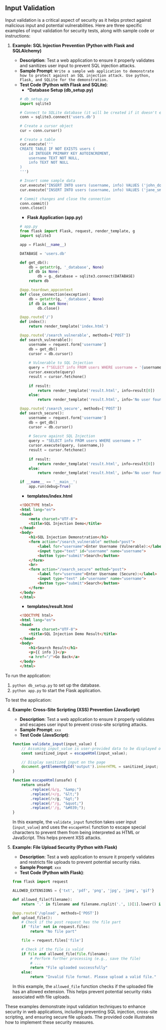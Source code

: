 ## Input Validation
Input validation is a critical aspect of security as it helps protect against malicious input and potential vulnerabilities. Here are three specific examples of input validation for security tests, along with sample code or instructions:

1. **Example: SQL Injection Prevention (Python with Flask and SQLAlchemy)**

   - **Description**: Test a web application to ensure it properly validates and sanitizes user input to prevent SQL injection attacks.
   - **Sample Prompt**: ```Write a sample web application to demonstrate how to protect against an SQL injection attack. Use python, Flask, and SQLite for the demonstration.```
   - **Test Code (Python with Flask and SQLite)**:
     - ***Database Setup (db_setup.py)**
      ```python
      # db_setup.py
      import sqlite3
      
      # Connect to SQLite database (it will be created if it doesn't exist)
      conn = sqlite3.connect('users.db')
      
      # Create a cursor object
      cur = conn.cursor()
      
      # Create a table
      cur.execute('''
      CREATE TABLE IF NOT EXISTS users (
          id INTEGER PRIMARY KEY AUTOINCREMENT,
          username TEXT NOT NULL,
          info TEXT NOT NULL
      )
      ''')
      
      # Insert some sample data
      cur.execute("INSERT INTO users (username, info) VALUES ('john_doe', 'John Doe\'s info')")
      cur.execute("INSERT INTO users (username, info) VALUES ('jane_smith', 'Jane Smith\'s info')")
      
      # Commit changes and close the connection
      conn.commit()
      conn.close()
      ```
     - **Flask Application (app.py)**
      ```python
      # app.py
      from flask import Flask, request, render_template, g
      import sqlite3
      
      app = Flask(__name__)
      
      DATABASE = 'users.db'
      
      def get_db():
          db = getattr(g, '_database', None)
          if db is None:
              db = g._database = sqlite3.connect(DATABASE)
          return db
      
      @app.teardown_appcontext
      def close_connection(exception):
          db = getattr(g, '_database', None)
          if db is not None:
              db.close()
      
      @app.route('/')
      def index():
          return render_template('index.html')
      
      @app.route('/search_vulnerable', methods=['POST'])
      def search_vulnerable():
          username = request.form['username']
          db = get_db()
          cursor = db.cursor()
          
          # Vulnerable to SQL Injection
          query = f"SELECT info FROM users WHERE username = '{username}'"
          cursor.execute(query)
          result = cursor.fetchone()
          
          if result:
              return render_template('result.html', info=result[0])
          else:
              return render_template('result.html', info='No user found.')
      
      @app.route('/search_secure', methods=['POST'])
      def search_secure():
          username = request.form['username']
          db = get_db()
          cursor = db.cursor()
          
          # Secure against SQL Injection
          query = "SELECT info FROM users WHERE username = ?"
          cursor.execute(query, (username,))
          result = cursor.fetchone()
          
          if result:
              return render_template('result.html', info=result[0])
          else:
              return render_template('result.html', info='No user found.')
      
      if __name__ == '__main__':
          app.run(debug=True)
      ```
     - **templates/index.html**
      ```html
      <!DOCTYPE html>
      <html lang="en">
      <head>
          <meta charset="UTF-8">
          <title>SQL Injection Demo</title>
      </head>
      <body>
          <h1>SQL Injection Demonstration</h1>
          <form action="/search_vulnerable" method="post">
              <label for="username">Enter Username (Vulnerable):</label>
              <input type="text" id="username" name="username">
              <button type="submit">Search</button>
          </form>
          <br>
          <form action="/search_secure" method="post">
              <label for="username">Enter Username (Secure):</label>
              <input type="text" id="username" name="username">
              <button type="submit">Search</button>
          </form>
      </body>
      </html>
      ```
     - **templates/result.html**
      ```html
      <!DOCTYPE html>
      <html lang="en">
      <head>
          <meta charset="UTF-8">
          <title>SQL Injection Demo Result</title>
      </head>
      <body>
          <h1>Search Result</h1>
          <p>{{ info }}</p>
          <a href="/">Go Back</a>
      </body>
      </html>
      ```
  To run the application:
  1. ```python db_setup.py``` to set up the database.
  2. ```python app.py``` to start the Flask application.  
  
  To test the application:
  

4. **Example: Cross-Site Scripting (XSS) Prevention (JavaScript)**

   - **Description**: Test a web application to ensure it properly validates and escapes user input to prevent cross-site scripting attacks.
   - **Sample Prompt**: ```xxx```
   - **Test Code (JavaScript)**:

   ```javascript
   function validate_input(input_value) {
       // Assuming input_value is user-provided data to be displayed on a web page
       const sanitized_input = escapeHtml(input_value);

       // Display sanitized input on the page
       document.getElementById('output').innerHTML = sanitized_input;
   }

   function escapeHtml(unsafe) {
       return unsafe
           .replace(/&/g, "&amp;")
           .replace(/</g, "&lt;")
           .replace(/>/g, "&gt;")
           .replace(/"/g, "&quot;")
           .replace(/'/g, "&#039;");
   }
   ```

   In this example, the `validate_input` function takes user input (`input_value`) and uses the `escapeHtml` function to escape special characters to prevent them from being interpreted as HTML or JavaScript. This helps prevent XSS attacks.

5. **Example: File Upload Security (Python with Flask)**

   - **Description**: Test a web application to ensure it properly validates and restricts file uploads to prevent potential security risks.
   - **Sample Prompt**: ```xxx```
   - **Test Code (Python with Flask)**:

   ```python
   from flask import request

   ALLOWED_EXTENSIONS = {'txt', 'pdf', 'png', 'jpg', 'jpeg', 'gif'}

   def allowed_file(filename):
       return '.' in filename and filename.rsplit('.', 1)[1].lower() in ALLOWED_EXTENSIONS

   @app.route('/upload', methods=['POST'])
   def upload_file():
       # Check if the post request has the file part
       if 'file' not in request.files:
           return "No file part"

       file = request.files['file']

       # Check if the file is valid
       if file and allowed_file(file.filename):
           # Perform further processing (e.g., save the file)
           # ...
           return "File uploaded successfully"
       else:
           return "Invalid file format. Please upload a valid file."
   ```

   In this example, the `allowed_file` function checks if the uploaded file has an allowed extension. This helps prevent potential security risks associated with file uploads.

These examples demonstrate input validation techniques to enhance security in web applications, including preventing SQL injection, cross-site scripting, and ensuring secure file uploads. The provided code illustrates how to implement these security measures.
